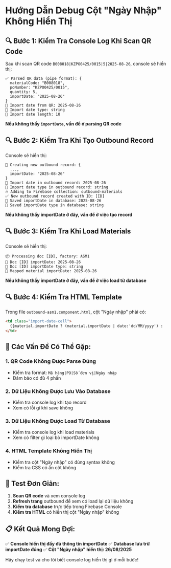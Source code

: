 # Hướng Dẫn Debug Cột "Ngày Nhập" Không Hiển Thị

## 🔍 **Bước 1: Kiểm Tra Console Log Khi Scan QR Code**

Sau khi scan QR code `B008018|KZPO0425/0015|5|2025-08-26`, console sẽ hiển thị:

```
✅ Parsed QR data (pipe format): {
  materialCode: "B008018",
  poNumber: "KZPO0425/0015", 
  quantity: 5,
  importDate: "2025-08-26"
}
📅 Import date from QR: 2025-08-26
📅 Import date type: string
📅 Import date length: 10
```

**Nếu không thấy `importDate`, vấn đề ở parsing QR code**

## 🔍 **Bước 2: Kiểm Tra Khi Tạo Outbound Record**

Console sẽ hiển thị:

```
📝 Creating new outbound record: {
  ...,
  importDate: "2025-08-26"
}
📅 Import date in outbound record: 2025-08-26
📅 Import date type in outbound record: string
🔥 Adding to Firebase collection: outbound-materials
✅ New outbound record created with ID: [ID]
📅 Saved importDate in database: 2025-08-26
📅 Saved importDate type in database: string
```

**Nếu không thấy importDate ở đây, vấn đề ở việc tạo record**

## 🔍 **Bước 3: Kiểm Tra Khi Load Materials**

Console sẽ hiển thị:

```
📦 Processing doc [ID], factory: ASM1
📅 Doc [ID] importDate: 2025-08-26
📅 Doc [ID] importDate type: string
📅 Mapped material importDate: 2025-08-26
```

**Nếu không thấy importDate ở đây, vấn đề ở việc load từ database**

## 🔍 **Bước 4: Kiểm Tra HTML Template**

Trong file `outbound-asm1.component.html`, cột "Ngày nhập" phải có:

```html
<td class="import-date-cell">
  {{material.importDate ? (material.importDate | date:'dd/MM/yyyy') : 'N/A'}}
</td>
```

## 🚨 **Các Vấn Đề Có Thể Gặp:**

### 1. **QR Code Không Được Parse Đúng**
- Kiểm tra format: `Mã hàng|PO|Số đơn vị|Ngày nhập`
- Đảm bảo có đủ 4 phần

### 2. **Dữ Liệu Không Được Lưu Vào Database**
- Kiểm tra console log khi tạo record
- Xem có lỗi gì khi save không

### 3. **Dữ Liệu Không Được Load Từ Database**
- Kiểm tra console log khi load materials
- Xem có filter gì loại bỏ importDate không

### 4. **HTML Template Không Hiển Thị**
- Kiểm tra cột "Ngày nhập" có đúng syntax không
- Kiểm tra CSS có ẩn cột không

## 🧪 **Test Đơn Giản:**

1. **Scan QR code** và xem console log
2. **Refresh trang** outbound để xem có load lại dữ liệu không
3. **Kiểm tra database** trực tiếp trong Firebase Console
4. **Kiểm tra HTML** có hiển thị cột "Ngày nhập" không

## 📋 **Kết Quả Mong Đợi:**

✅ **Console hiển thị đầy đủ thông tin importDate**
✅ **Database lưu trữ importDate đúng**
✅ **Cột "Ngày nhập" hiển thị: 26/08/2025**

Hãy chạy test và cho tôi biết console log hiển thị gì ở mỗi bước!

